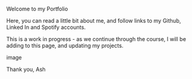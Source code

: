 Welcome to my Portfolio 

Here, you can read a little bit about me, and follow links to my Github, Linked In and Spotify accounts. 

This is a work in progress - as we continue through the course, I will be adding to this page, and updating my projects. 

image

Thank you, Ash 
